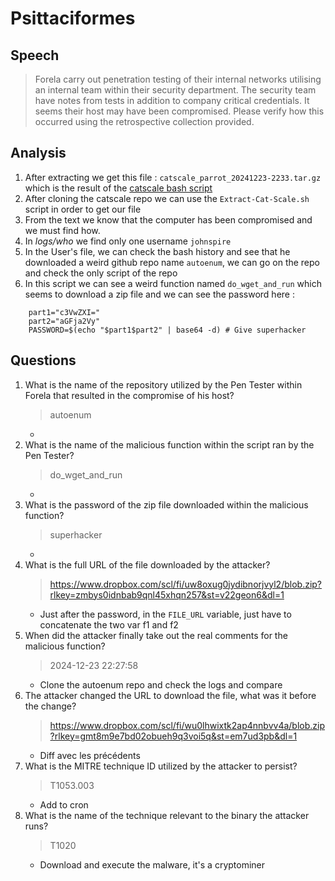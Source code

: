 # Psittaciformes

## Speech
> Forela carry out penetration testing of their internal networks utilising an internal team within their security department. The security team have notes from tests in addition to company critical credentials. It seems their host may have been compromised. Please verify how this occurred using the retrospective collection provided.

## Analysis
1. After extracting we get this file : `catscale_parrot_20241223-2233.tar.gz` which is the result of the [catscale bash script](https://github.com/WithSecureLabs/LinuxCatScale)
2. After cloning the catscale repo we can use the `Extract-Cat-Scale.sh` script in order to get our file
3. From the text we know that the computer has been compromised and we must find how.
4. In *logs/who* we find only one username `johnspire`
5. In the User's file, we can check the bash history and see that he downloaded a weird github repo name `autoenum`, we can go on the repo and check the only script of the repo
6. In this script we can see a weird function named `do_wget_and_run` which seems to download a zip file and we can see the password here :
```
    part1="c3VwZXI="
    part2="aGFja2Vy"
    PASSWORD=$(echo "$part1$part2" | base64 -d) # Give superhacker
```

## Questions
1. What is the name of the repository utilized by the Pen Tester within Forela that resulted in the compromise of his host?
    > autoenum
    - 
2. What is the name of the malicious function within the script ran by the Pen Tester?
    > do_wget_and_run
    - 
3. What is the password of the zip file downloaded within the malicious function?
    > superhacker
    - 
4. What is the full URL of the file downloaded by the attacker?
    > https://www.dropbox.com/scl/fi/uw8oxug0jydibnorjvyl2/blob.zip?rlkey=zmbys0idnbab9qnl45xhqn257&st=v22geon6&dl=1
    - Just after the password, in the `FILE_URL` variable, just have to concatenate the two var f1 and f2
5. When did the attacker finally take out the real comments for the malicious function?
    > 2024-12-23 22:27:58
    - Clone the autoenum repo and check the logs and compare
6. The attacker changed the URL to download the file, what was it before the change?
    > https://www.dropbox.com/scl/fi/wu0lhwixtk2ap4nnbvv4a/blob.zip?rlkey=gmt8m9e7bd02obueh9q3voi5q&st=em7ud3pb&dl=1
    - Diff avec les précédents
7. What is the MITRE technique ID utilized by the attacker to persist?
    > T1053.003
    - Add to cron
8. What is the name of the technique relevant to the binary the attacker runs?
    > T1020
    - Download and execute the malware, it's a cryptominer